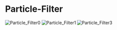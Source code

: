 # Particle-Filter

![Particle_Filter0](https://user-images.githubusercontent.com/46284863/95923871-18bebc80-0dbf-11eb-9c8b-70844a487e15.png)
![Particle_Filter1](https://user-images.githubusercontent.com/46284863/95924013-6a674700-0dbf-11eb-82ae-b97e1f9f66fb.png)
![Particle_Filter3](https://user-images.githubusercontent.com/46284863/95924041-76eb9f80-0dbf-11eb-9ed4-141b9b7774ca.png)
